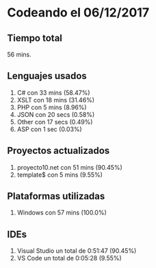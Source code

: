 # Codeando el 06/12/2017

## Tiempo total
56 mins.

## Lenguajes usados
1. C# con 33 mins (58.47%)
1. XSLT con 18 mins (31.46%)
1. PHP con 5 mins (8.96%)
1. JSON con 20 secs (0.58%)
1. Other con 17 secs (0.49%)
1. ASP con 1 sec (0.03%)

## Proyectos actualizados
1. proyecto10.net con 51 mins (90.45%)
1. template$ con 5 mins (9.55%)

## Plataformas utilizadas
1. Windows con 57 mins (100.0%)

## IDEs
1. Visual Studio un total de 0:51:47 (90.45%)
1. VS Code un total de 0:05:28 (9.55%)
